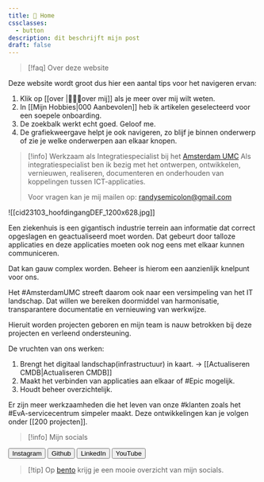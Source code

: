 ```yaml
---
title: 🏡 Home
cssclasses:
  - button
description: dit beschrijft mijn post
draft: false
---
```


> [!faq] Over deze website

Deze website wordt groot dus hier een aantal tips voor het navigeren ervan:

1. Klik op [[over |🙋🏿‍♂️over mij]] als je meer over mij wilt weten.
2. In [[Mijn Hobbies|000 Aanbevolen]] heb ik artikelen geselecteerd voor een soepele onboarding.
3. De zoekbalk werkt echt goed. Geloof me.
4. De grafiekweergave helpt je ook navigeren, zo blijf je binnen onderwerp of zie je welke onderwerpen aan elkaar knopen.

> [!info] Werkzaam als Integratiespecialist bij het [Amsterdam UMC](https://amsterdamumc.org/nl/organisatie/missie-visie-en-strategie.htm)
> Als integratiespecialist ben ik bezig met het ontwerpen, ontwikkelen, vernieuwen, realiseren, documenteren en onderhouden van koppelingen tussen ICT-applicaties.
> 
> Voor vragen kan je mij mailen op: randysemicolon@gmail.com

![[cid23103_hoofdingangDEF_1200x628.jpg]]

Een ziekenhuis is een gigantisch industrie terrein aan informatie dat correct opgeslagen en geactualiseerd moet worden. Dat gebeurt door talloze applicaties en deze applicaties moeten ook nog eens met elkaar kunnen communiceren. 

Dat kan gauw complex worden. Beheer is hierom een aanzienlijk knelpunt voor ons.

Het #AmsterdamUMC streeft daarom ook naar een versimpeling van het IT landschap. Dat willen we bereiken doormiddel van harmonisatie, transparantere documentatie en vernieuwing van werkwijze.

Hieruit worden projecten geboren en mijn team is nauw betrokken bij deze projecten en verleend ondersteuning.

De vruchten van ons werken:
1. Brengt het digitaal landschap(infrastructuur) in kaart. -> [[Actualiseren CMDB|Actualiseren CMDB]]
2. Maakt het verbinden van applicaties aan elkaar of #Epic mogelijk.
3. Houdt beheer overzichtelijk. 

Er zijn meer werkzaamheden die het leven van onze #klanten zoals het #EvA-servicecentrum simpeler maakt. Deze ontwikkelingen kan je volgen onder [[200 projecten]].

> [!info] Mijn socials

<button class="socials-button">Instagram</button> 
<button class="socials-button">Github</button> 
<button class="socials-button">LinkedIn</button>
<button class="socials-button">YouTube</button> 

> [!tip] Op [bento](https://bento.me/randysemicolon) krijg je een mooie overzicht van mijn socials. 